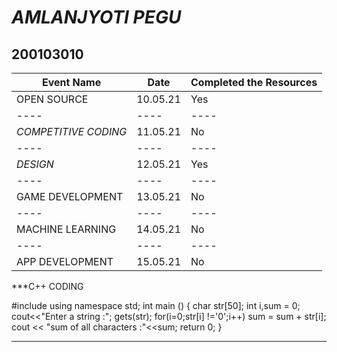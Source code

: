#  _AMLANJYOTI PEGU_

## 200103010

| Event Name | Date | Completed the Resources |
|---- | --- | --- |
| OPEN SOURCE | 10.05.21| Yes |
|----| ---- | ---- |
| _COMPETITIVE CODING_| 11.05.21| No |
|----| ---- | ---- |
| _DESIGN_| 12.05.21 | Yes |
|----| ---- | ---- |
| GAME DEVELOPMENT | 13.05.21 | No |
|----| ---- | ---- |
| MACHINE LEARNING | 14.05.21 | No |
|----| ---- | ---- |
| APP DEVELOPMENT | 15.05.21 | No |


***C++ CODING

#include<iostream>
  using namespace std;
  int main ()
  {
    char str[50];
     int i,sum = 0;
     cout<<"Enter a string :";
     gets(str);
     for(i=0;str[i] !='0';i++)
         sum = sum + str[i];
     cout << "sum of all characters :"<<sum;
     return 0;
  }
     
***
